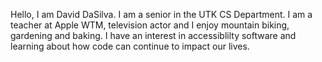 Hello, I am David DaSilva. I am a senior in the UTK CS Department. I am a teacher at Apple WTM, television actor and  I enjoy mountain biking, gardening and baking. I have an interest in accessiblilty software and learning about how code can continue to impact our lives.
